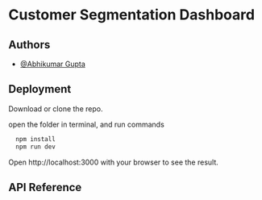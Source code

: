 


  
# Customer Segmentation Dashboard 
<!-- This Full Stack web application is designed to visualize activities and orders using line and bar graphs, while also leveraging MongoDB for data storage. The project includes the creation of APIs that facilitate seamless connectivity 

The application provides users with an intuitive interface to view and interact with the visual representations of 

In addition to the visualizations, the application features a search bar that allows users to query 

To enhance usability, the project incorporates responsive design principles, ensuring that the application adapts and performs optimally across different devices and screen sizes.

The README file accompanying the project provides detailed information on how to set up and run the application, as well as any additional dependencies or configurations required. -->
<!-- Requirements:
     pip install boto3 pandas flask flask-cors
     npm install react-chartjs-2 chart.js
 -->
## Authors

- [@Abhikumar Gupta](https://github.com/Abhi87374)


## Deployment

Download or clone the repo. 


open the folder in terminal, and run commands

```bash
  npm install 
  npm run dev
```

Open http://localhost:3000 with your browser to see the result.







## API Reference



<!-- ## Demo -->



